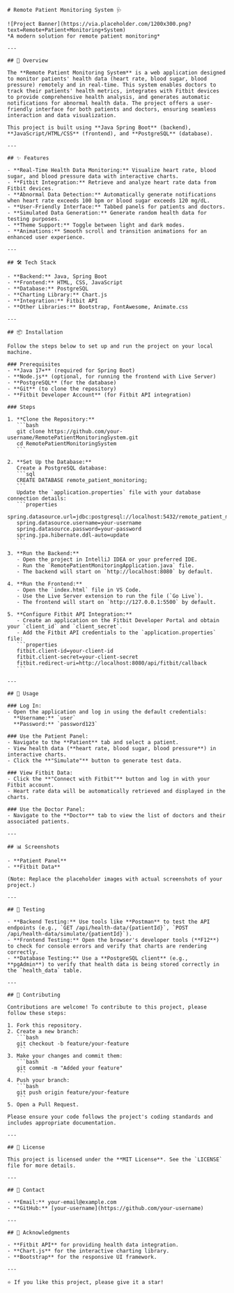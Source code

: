 <pre><code>
# Remote Patient Monitoring System 🩺

![Project Banner](https://via.placeholder.com/1200x300.png?text=Remote+Patient+Monitoring+System)  
*A modern solution for remote patient monitoring*

---

## 📖 Overview

The **Remote Patient Monitoring System** is a web application designed to monitor patients' health data (heart rate, blood sugar, blood pressure) remotely and in real-time. This system enables doctors to track their patients' health metrics, integrates with Fitbit devices to provide comprehensive health analysis, and generates automatic notifications for abnormal health data. The project offers a user-friendly interface for both patients and doctors, ensuring seamless interaction and data visualization.

This project is built using **Java Spring Boot** (backend), **JavaScript/HTML/CSS** (frontend), and **PostgreSQL** (database).

---

## ✨ Features

- **Real-Time Health Data Monitoring:** Visualize heart rate, blood sugar, and blood pressure data with interactive charts.
- **Fitbit Integration:** Retrieve and analyze heart rate data from Fitbit devices.
- **Abnormal Data Detection:** Automatically generate notifications when heart rate exceeds 100 bpm or blood sugar exceeds 120 mg/dL.
- **User-Friendly Interface:** Tabbed panels for patients and doctors.
- **Simulated Data Generation:** Generate random health data for testing purposes.
- **Theme Support:** Toggle between light and dark modes.
- **Animations:** Smooth scroll and transition animations for an enhanced user experience.

---

## 🛠️ Tech Stack

- **Backend:** Java, Spring Boot
- **Frontend:** HTML, CSS, JavaScript
- **Database:** PostgreSQL
- **Charting Library:** Chart.js
- **Integration:** Fitbit API
- **Other Libraries:** Bootstrap, FontAwesome, Animate.css

---

## 📦 Installation

Follow the steps below to set up and run the project on your local machine.

### Prerequisites
- **Java 17+** (required for Spring Boot)
- **Node.js** (optional, for running the frontend with Live Server)
- **PostgreSQL** (for the database)
- **Git** (to clone the repository)
- **Fitbit Developer Account** (for Fitbit API integration)

### Steps

1. **Clone the Repository:**
   ```bash
   git clone https://github.com/your-username/RemotePatientMonitoringSystem.git
   cd RemotePatientMonitoringSystem
   ```

2. **Set Up the Database:**
   Create a PostgreSQL database:
   ```sql
   CREATE DATABASE remote_patient_monitoring;
   ```
   Update the `application.properties` file with your database connection details:
   ```properties
   spring.datasource.url=jdbc:postgresql://localhost:5432/remote_patient_monitoring
   spring.datasource.username=your-username
   spring.datasource.password=your-password
   spring.jpa.hibernate.ddl-auto=update
   ```

3. **Run the Backend:**
   - Open the project in IntelliJ IDEA or your preferred IDE.
   - Run the `RemotePatientMonitoringApplication.java` file.
   - The backend will start on `http://localhost:8080` by default.

4. **Run the Frontend:**
   - Open the `index.html` file in VS Code.
   - Use the Live Server extension to run the file (`Go Live`).
   - The frontend will start on `http://127.0.0.1:5500` by default.

5. **Configure Fitbit API Integration:**
   - Create an application on the Fitbit Developer Portal and obtain your `client_id` and `client_secret`.
   - Add the Fitbit API credentials to the `application.properties` file:
   ```properties
   fitbit.client-id=your-client-id
   fitbit.client-secret=your-client-secret
   fitbit.redirect-uri=http://localhost:8080/api/fitbit/callback
   ```

---

## 🚀 Usage

### Log In:
- Open the application and log in using the default credentials:  
  **Username:** `user`  
  **Password:** `password123`

### Use the Patient Panel:
- Navigate to the **Patient** tab and select a patient.
- View health data (**heart rate, blood sugar, blood pressure**) in interactive charts.
- Click the **"Simulate"** button to generate test data.

### View Fitbit Data:
- Click the **"Connect with Fitbit"** button and log in with your Fitbit account.
- Heart rate data will be automatically retrieved and displayed in the charts.

### Use the Doctor Panel:
- Navigate to the **Doctor** tab to view the list of doctors and their associated patients.

---

## 📊 Screenshots

- **Patient Panel**
- **Fitbit Data**

(Note: Replace the placeholder images with actual screenshots of your project.)

---

## 🧪 Testing

- **Backend Testing:** Use tools like **Postman** to test the API endpoints (e.g., `GET /api/health-data/{patientId}`, `POST /api/health-data/simulate/{patientId}`).
- **Frontend Testing:** Open the browser's developer tools (**F12**) to check for console errors and verify that charts are rendering correctly.
- **Database Testing:** Use a **PostgreSQL client** (e.g., **pgAdmin**) to verify that health data is being stored correctly in the `health_data` table.

---

## 🤝 Contributing

Contributions are welcome! To contribute to this project, please follow these steps:

1. Fork this repository.
2. Create a new branch:  
   ```bash
   git checkout -b feature/your-feature
   ```
3. Make your changes and commit them:  
   ```bash
   git commit -m "Added your feature"
   ```
4. Push your branch:  
   ```bash
   git push origin feature/your-feature
   ```
5. Open a Pull Request.

Please ensure your code follows the project's coding standards and includes appropriate documentation.

---

## 📜 License

This project is licensed under the **MIT License**. See the `LICENSE` file for more details.

---

## 📧 Contact

- **Email:** your-email@example.com  
- **GitHub:** [your-username](https://github.com/your-username)

---

## 🙏 Acknowledgments

- **Fitbit API** for providing health data integration.
- **Chart.js** for the interactive charting library.
- **Bootstrap** for the responsive UI framework.

---

⭐ If you like this project, please give it a star!
</code></pre>
